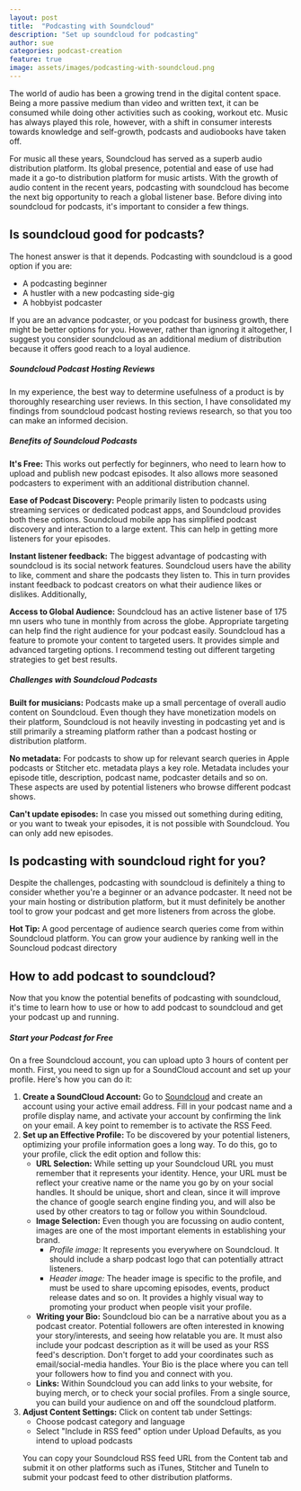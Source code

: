 ```yaml
---
layout: post
title:  "Podcasting with Soundcloud"
description: "Set up soundcloud for podcasting"
author: sue
categories: podcast-creation
feature: true
image: assets/images/podcasting-with-soundcloud.png
---
```


The world of audio has been a growing trend in the digital content space. Being a more passive medium than video and written text, it can be consumed while doing other activities such as cooking, workout etc. Music has always played this role, however, with a shift in consumer interests towards knowledge and self-growth, podcasts and audiobooks have taken off.

For music all these years, Soundcloud has served as a superb audio distribution platform. Its global presence, potential and ease of use had made it a go-to distribution platform for music artists. With the growth of audio content in the recent years, podcasting with soundcloud has become the next big opportunity to reach a global listener base. Before diving into soundcloud for podcasts, it's important to consider a few things.  

<h2>Is soundcloud good for podcasts?</h2>

The honest answer is that it depends. Podcasting with soundcloud is a good option if you are:

<ul><li> A podcasting beginner </li>
<li> A hustler with a new podcasting side-gig</li>
<li> A hobbyist podcaster </li> </ul>

If you are an advance podcaster, or you podcast for business growth, there might be better options for you. However, rather than ignoring it altogether, I suggest you consider soundcloud as an additional medium of distribution because it offers good reach to a loyal audience. 

<h5> Soundcloud Podcast Hosting Reviews</h5>

In my experience, the best way to determine usefulness of a product is by thoroughly researching user reviews. In this section, I have consolidated my findings from soundcloud podcast hosting reviews research, so that you too can make an informed decision.  

<h5>Benefits of Soundcloud Podcasts</h5>

<p><b>It's Free:</b> This works out perfectly for beginners, who need to learn how to upload and publish new podcast episodes. It also allows more seasoned podcasters to experiment with an additional distribution channel. </p>

<p><b>Ease of Podcast Discovery:</b> People primarily listen to podcasts using streaming services or dedicated podcast apps, and Soundcloud provides both these options. Soundcloud mobile app has simplified podcast discovery and interaction to a large extent. This can help in getting more listeners for your episodes. </p>

<p><b>Instant listener feedback:</b> The biggest advantage of podcasting with soundcloud is its social network features. Soundcloud users have the ability to like, comment and share the podcasts they listen to. This in turn provides instant feedback to podcast creators on what their audience likes or dislikes. Additionally, 

<p><b>Access to Global Audience:</b> Soundcloud has an active listener base of 175 mn users who tune in monthly from across the globe. Appropriate targeting can help find the right audience for your podcast easily. Soundcloud has a feature to promote your content to targeted users. It provides simple and advanced targeting options. I recommend testing out different targeting strategies to get best results. 
</li>

<h5> Challenges with Soundcloud Podcasts </h5>

<p><b>Built for musicians:</b> Podcasts make up a small percentage of overall audio content on Soundcloud. Even though they have monetization models on their platform, Soundcloud is not heavily investing in podcasting yet and is still primarily a streaming platform rather than a podcast hosting or distribution platform.</p>

<p><b>No metadata:</b> For podcasts to show up for relevant search queries in Apple podcasts or Stitcher etc. metadata plays a key role. Metadata includes your episode title, description, podcast name, podcaster details and so on. These aspects are used by potential listeners who browse different podcast shows. </p>

<p><b>Can't update episodes:</b> In case you missed out something during editing, or you want to tweak your episodes, it is not possible with Soundcloud. You can only add new episodes. 


<h2> Is podcasting with soundcloud right for you? </h2>

<p>Despite the challenges, podcasting with soundcloud is definitely a thing to consider whether you're a beginner or an advance podcaster. It need not be your main hosting or distribution platform, but it must definitely be another tool to grow your podcast and get more listeners from across the globe.</p>

<p><b>Hot Tip:</b> A good percentage of audience search queries come from within Soundcloud platform. You can grow your audience by ranking well in the Souncloud podcast directory</p>

<h2>How to add podcast to soundcloud? </h2>

<p>Now that you know the potential benefits of podcasting with soundcloud, it's time to learn how to use or how to add podcast to soundcloud and get your podcast up and running. 
</p>
<h5> Start your Podcast for Free </h5> 

On a free Soundcloud account, you can upload upto 3 hours of content per month. First, you need to sign up for a SoundCloud account and set up your profile. Here's how you can do it: 

<ol><li><b>Create a SoundCloud Account: </b> 
Go to <a href="https://soundcloud.com/" ref="nofollow" target="_blank" >Soundcloud</a> and create an account using your active email address. Fill in your podcast name and a profile display name, and activate your account by confirming the link on your email. A key point to remember is to activate the RSS Feed.</li>
<li><b>Set up an Effective Profile: </b>To be discovered by your potential listeners, optimizing your profile information goes a long way. To do this, go to your profile, click the edit option and follow this: 
<ul><li><b>URL Selection:</b> While setting up your Soundcloud URL you must remember that it represents your identity. Hence, your URL must be reflect your creative name or the name you go by on your social handles. It should be unique, short and clean, since it will improve the chance of google search engine finding you, and will also be used by other creators to tag or follow you within Soundcloud.</li>
<li><b>Image Selection:</b> Even though you are focussing on audio content, images are one of the most important elements in establishing your brand. 
<ul><li><i>Profile image: </i> It represents you everywhere on Soundcloud. It should include a sharp podcast logo that can potentially attract listeners. </li> 
<li><i>Header image: </i> The header image is specific to the profile, and must be used to share upcoming episodes, events, product release dates and so on. It provides a highly visual way to promoting your product when people visit your profile. </li></ul>
</li>
<li><b>Writing your Bio:</b> Soundcloud bio can be a narrative about you as a podcast creator. Potential followers are often interested in knowing your story/interests, and seeing how relatable you are. It must also include your podcast description as it will be used as your RSS feed's description. Don't forget to add your coordinates such as email/social-media handles. Your Bio is the place where you can tell your followers how to find you and connect with you.</li>
<li><b>Links:</b> Within Soundcloud you can add links to your website, for buying merch, or to check your social profiles. From a single source, you can build your audience on and off the soundcloud platform.</li>
</ul>
<li><b>Adjust Content Settings:</b> Click on content tab under Settings:
<ul><li>Choose podcast category and language</li>
<li>Select "Include in RSS feed" option under Upload Defaults, as you intend to upload podcasts</li></ul>
</li>
<p>You can copy your Soundcloud RSS feed URL from the Content tab and submit it on other platforms such as iTunes, Stitcher and TuneIn to submit your podcast feed to other distribution platforms. </p>





